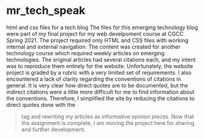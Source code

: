 # mr_tech_speak
html and css files for a tech blog
The files for this emerging technology blog were part of my final project for my web develpoment course at CGCC Spring 2021.
The project required only HTML and CSS files with working internal and external navigation.
The content was created for another technology course which required weekly articles on emerging technologies.
The original articles had several citations each, and my intent was to reproduce them entirely for the website.
Unfortunately, the website project is graded by a rubric with a very limited set of requirements. I also encountered a
lack of clarity regarding the conventions of citations in general. It is very clear how direct quotes are to be documented,
but the indirect citations were a little more difficult for me to find information about the conventions.
Therefore, I simplified the site by reducing the citations to direct quotes done with the <blockquote> tag and rewriting
my articles as informative opinion pieces.
Now that the assignment is complete, I am moving the project here for sharing and further development.
